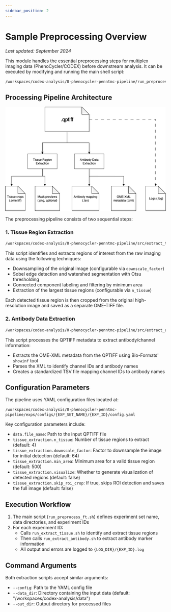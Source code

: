 ```yaml
---
sidebar_position: 2
---
```


# Sample Preprocessing Overview

*Last updated: September 2024*

This module handles the essential preprocessing steps for multiplex imaging data (PhenoCycler/CODEX) before downstream analysis. It can be executed by modifying and running the main shell script:

```bash
/workspaces/codex-analysis/0-phenocycler-penntmc-pipeline/run_preprocess_ft.sh
```

## Processing Pipeline Architecture

![Aegle Preprocessing Pipeline](../../static/img/aegle-preprocess.drawio.png)

The preprocessing pipeline consists of two sequential steps:

### 1. Tissue Region Extraction

```bash
/workspaces/codex-analysis/0-phenocycler-penntmc-pipeline/src/extract_tissue_regions.py
```

This script identifies and extracts regions of interest from the raw imaging data using the following techniques:
- Downsampling of the original image (configurable via `downscale_factor`)
- Sobel edge detection and watershed segmentation with Otsu thresholding
- Connected component labeling and filtering by minimum area
- Extraction of the largest tissue regions (configurable via `n_tissue`)

Each detected tissue region is then cropped from the original high-resolution image and saved as a separate OME-TIFF file.

### 2. Antibody Data Extraction

```bash
/workspaces/codex-analysis/0-phenocycler-penntmc-pipeline/src/extract_antibodies.py
```

This script processes the QPTIFF metadata to extract antibody/channel information:
- Extracts the OME-XML metadata from the QPTIFF using Bio-Formats' `showinf` tool
- Parses the XML to identify channel IDs and antibody names
- Creates a standardized TSV file mapping channel IDs to antibody names

## Configuration Parameters

The pipeline uses YAML configuration files located at:
```
/workspaces/codex-analysis/0-phenocycler-penntmc-pipeline/exps/configs/{EXP_SET_NAME}/{EXP_ID}/config.yaml
```

Key configuration parameters include:
- `data.file_name`: Path to the input QPTIFF file
- `tissue_extraction.n_tissue`: Number of tissue regions to extract (default: 4)
- `tissue_extraction.downscale_factor`: Factor to downsample the image for initial detection (default: 64)
- `tissue_extraction.min_area`: Minimum area for a valid tissue region (default: 500)
- `tissue_extraction.visualize`: Whether to generate visualization of detected regions (default: false)
- `tissue_extraction.skip_roi_crop`: If true, skips ROI detection and saves the full image (default: false)

## Execution Workflow

1. The main script (`run_preprocess_ft.sh`) defines experiment set name, data directories, and experiment IDs
2. For each experiment ID:
   - Calls `run_extract_tissue.sh` to identify and extract tissue regions
   - Then calls `run_extract_antibody.sh` to extract antibody marker information
   - All output and errors are logged to `{LOG_DIR}/{EXP_ID}.log`

## Command Arguments

Both extraction scripts accept similar arguments:
- `--config`: Path to the YAML config file
- `--data_dir`: Directory containing the input data (default: "/workspaces/codex-analysis/data")
- `--out_dir`: Output directory for processed files
